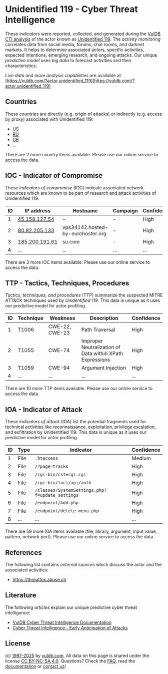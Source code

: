 # Unidentified 119 - Cyber Threat Intelligence

These _indicators_ were reported, collected, and generated during the [VulDB CTI analysis](https://vuldb.com/?kb.cti) of the actor known as [Unidentified 119](https://vuldb.com/?actor.unidentified_119). The _activity monitoring_ correlates data from social media, forums, chat rooms, and darknet markets. It helps to determine associated actors, specific activities, expected intentions, emerging research, and ongoing attacks. Our unique _predictive model_ uses _big data_ to forecast activities and their characteristics.

_Live data_ and more _analysis capabilities_ are available at [https://vuldb.com/?actor.unidentified_119](https://vuldb.com/?actor.unidentified_119)

## Countries

These _countries_ are directly (e.g. origin of attacks) or indirectly (e.g. access by proxy) associated with Unidentified 119:

* [US](https://vuldb.com/?country.us)
* [RU](https://vuldb.com/?country.ru)
* [GB](https://vuldb.com/?country.gb)
* ...

There are 2 more country items available. Please use our online service to access the data.

## IOC - Indicator of Compromise

These _indicators of compromise_ (IOC) indicate associated network resources which are known to be part of research and attack activities of Unidentified 119.

ID | IP address | Hostname | Campaign | Confidence
-- | ---------- | -------- | -------- | ----------
1 | [45.158.127.54](https://vuldb.com/?ip.45.158.127.54) | - | - | High
2 | [80.92.205.133](https://vuldb.com/?ip.80.92.205.133) | vps34142.hosted-by-eurohoster.org | - | High
3 | [185.200.191.61](https://vuldb.com/?ip.185.200.191.61) | su.com | - | High
4 | ... | ... | ... | ...

There are 3 more IOC items available. Please use our online service to access the data.

## TTP - Tactics, Techniques, Procedures

_Tactics, techniques, and procedures_ (TTP) summarize the suspected MITRE ATT&CK techniques used by _Unidentified 119_. This data is unique as it uses our predictive model for actor profiling.

ID | Technique | Weakness | Description | Confidence
-- | --------- | -------- | ----------- | ----------
1 | T1006 | CWE-22, CWE-23 | Path Traversal | High
2 | T1055 | CWE-74 | Improper Neutralization of Data within XPath Expressions | High
3 | T1059 | CWE-94 | Argument Injection | High
4 | ... | ... | ... | ...

There are 10 more TTP items available. Please use our online service to access the data.

## IOA - Indicator of Attack

These _indicators of attack_ (IOA) list the potential fragments used for technical activities like reconnaissance, exploitation, privilege escalation, and exfiltration by Unidentified 119. This data is unique as it uses our predictive model for actor profiling.

ID | Type | Indicator | Confidence
-- | ---- | --------- | ----------
1 | File | `.htaccess` | Medium
2 | File | `/?page=tracks` | High
3 | File | `/cgi-bin/cstecgi.cgi` | High
4 | File | `/cgi-bin/luci/api/auth` | High
5 | File | `/classes/SystemSettings.php?f=update_settings` | High
6 | File | `/endpoint/Add.php` | High
7 | File | `/endpoint/delete-menu.php` | High
8 | ... | ... | ...

There are 59 more IOA items available (file, library, argument, input value, pattern, network port). Please use our online service to access the data.

## References

The following list contains _external sources_ which discuss the actor and the associated activities:

* https://threatfox.abuse.ch

## Literature

The following _articles_ explain our unique predictive cyber threat intelligence:

* [VulDB Cyber Threat Intelligence Documentation](https://vuldb.com/?kb.cti)
* [Cyber Threat Intelligence - Early Anticipation of Attacks](https://www.scip.ch/en/?labs.20201022)

## License

(c) [1997-2025](https://vuldb.com/?kb.changelog) by [vuldb.com](https://vuldb.com/?kb.about). All data on this page is shared under the license [CC BY-NC-SA 4.0](https://creativecommons.org/licenses/by-nc-sa/4.0/). Questions? Check the [FAQ](https://vuldb.com/?kb.faq), read the [documentation](https://vuldb.com/?kb) or [contact us](https://vuldb.com/?contact)!
